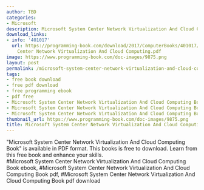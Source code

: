 ```yaml
---
author: TBD
categories:
- Microsoft
description: Microsoft System Center Network Virtualization And Cloud Computing Book
download_links:
- info: '401017'
  url: https://programming-book.com/download/2017/ComputerBooks/401017/Microsoft System
    Center Network Virtualization And Cloud Computing.pdf
image: https://www.programming-book.com/doc-images/9875.png
layout: post
permalink: /microsoft-system-center-network-virtualization-and-cloud-computing-book.html
tags:
- free book download
- free pdf download
- free programming ebook
- pdf free
- Microsoft System Center Network Virtualization And Cloud Computing Book ebook
- Microsoft System Center Network Virtualization And Cloud Computing Book pdf
- Microsoft System Center Network Virtualization And Cloud Computing Book pdf download
thumbnail_url: https://www.programming-book.com/doc-images/9875.png
title: Microsoft System Center Network Virtualization And Cloud Computing Book
---
```


 
<div class="item-desc text-justify">
  "Microsoft System Center Network Virtualization And Cloud Computing Book" is available in PDF format. This books is free to download. Learn from this free book and enhance your skills.
  <br>
  #Microsoft System Center Network Virtualization And Cloud Computing Book ebook, #Microsoft System Center Network Virtualization And Cloud Computing Book pdf, #Microsoft System Center Network Virtualization And Cloud Computing Book pdf download
</div>